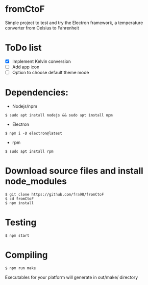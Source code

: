 # fromCtoF
Simple project to test and try the Electron framework, a temperature converter from Celsius to Fahrenheit

# ToDo list
-  [x] Implement Kelvin conversion
-  [ ] Add app icon
-  [ ] Option to choose default theme mode

# Dependencies:

+ Nodejs/npm

```$ sudo apt install nodejs && sudo apt install npm```

+ Electron

```$ npm i -D electron@latest```

+ rpm

```$ sudo apt install rpm```

# Download source files and install node_modules
```
$ git clone https://github.com/fra98/fromCtoF
$ cd fromCtoF
$ npm install
```
# Testing
```
$ npm start
```
# Compiling
```
$ npm run make 
```

Executables for your platform will generate in out/make/ directory
